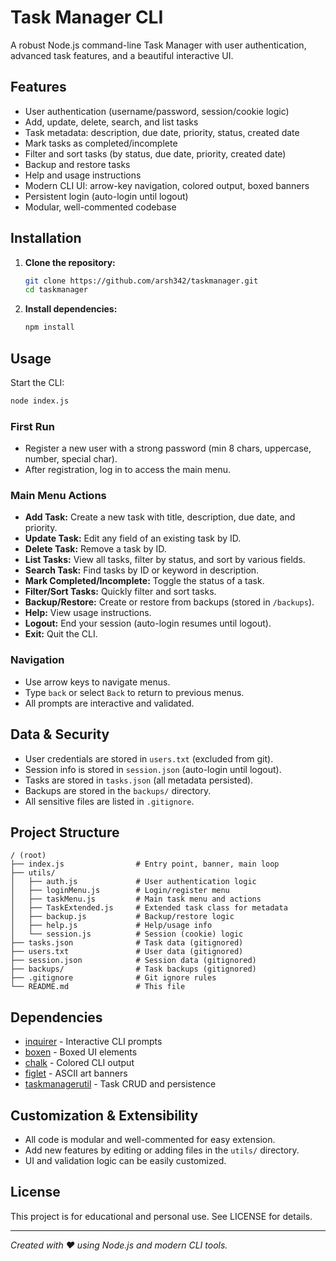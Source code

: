 # Task Manager CLI

A robust Node.js command-line Task Manager with user authentication, advanced task features, and a beautiful interactive UI.

## Features

- User authentication (username/password, session/cookie logic)
- Add, update, delete, search, and list tasks
- Task metadata: description, due date, priority, status, created date
- Mark tasks as completed/incomplete
- Filter and sort tasks (by status, due date, priority, created date)
- Backup and restore tasks
- Help and usage instructions
- Modern CLI UI: arrow-key navigation, colored output, boxed banners
- Persistent login (auto-login until logout)
- Modular, well-commented codebase

## Installation

1. **Clone the repository:**
   ```sh
   git clone https://github.com/arsh342/taskmanager.git
   cd taskmanager
   ```
2. **Install dependencies:**
   ```sh
   npm install
   ```

## Usage

Start the CLI:
```sh
node index.js
```

### First Run
- Register a new user with a strong password (min 8 chars, uppercase, number, special char).
- After registration, log in to access the main menu.

### Main Menu Actions
- **Add Task:** Create a new task with title, description, due date, and priority.
- **Update Task:** Edit any field of an existing task by ID.
- **Delete Task:** Remove a task by ID.
- **List Tasks:** View all tasks, filter by status, and sort by various fields.
- **Search Task:** Find tasks by ID or keyword in description.
- **Mark Completed/Incomplete:** Toggle the status of a task.
- **Filter/Sort Tasks:** Quickly filter and sort tasks.
- **Backup/Restore:** Create or restore from backups (stored in `/backups`).
- **Help:** View usage instructions.
- **Logout:** End your session (auto-login resumes until logout).
- **Exit:** Quit the CLI.

### Navigation
- Use arrow keys to navigate menus.
- Type `back` or select `Back` to return to previous menus.
- All prompts are interactive and validated.

## Data & Security
- User credentials are stored in `users.txt` (excluded from git).
- Session info is stored in `session.json` (auto-login until logout).
- Tasks are stored in `tasks.json` (all metadata persisted).
- Backups are stored in the `backups/` directory.
- All sensitive files are listed in `.gitignore`.

## Project Structure

```
/ (root)
├── index.js                # Entry point, banner, main loop
├── utils/
│   ├── auth.js             # User authentication logic
│   ├── loginMenu.js        # Login/register menu
│   ├── taskMenu.js         # Main task menu and actions
│   ├── TaskExtended.js     # Extended task class for metadata
│   ├── backup.js           # Backup/restore logic
│   ├── help.js             # Help/usage info
│   └── session.js          # Session (cookie) logic
├── tasks.json              # Task data (gitignored)
├── users.txt               # User data (gitignored)
├── session.json            # Session data (gitignored)
├── backups/                # Task backups (gitignored)
├── .gitignore              # Git ignore rules
└── README.md               # This file
```

## Dependencies
- [inquirer](https://www.npmjs.com/package/inquirer) - Interactive CLI prompts
- [boxen](https://www.npmjs.com/package/boxen) - Boxed UI elements
- [chalk](https://www.npmjs.com/package/chalk) - Colored CLI output
- [figlet](https://www.npmjs.com/package/figlet) - ASCII art banners
- [taskmanagerutil](https://www.npmjs.com/package/taskmanagerutil) - Task CRUD and persistence

## Customization & Extensibility
- All code is modular and well-commented for easy extension.
- Add new features by editing or adding files in the `utils/` directory.
- UI and validation logic can be easily customized.

## License

This project is for educational and personal use. See LICENSE for details.

---

*Created with ❤️ using Node.js and modern CLI tools.*
